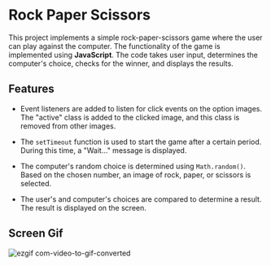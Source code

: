 ﻿# Rock Paper Scissors

This project implements a simple rock-paper-scissors game where the user can play against the computer. The functionality of the game is implemented using **JavaScript**. The code takes user input, determines the computer's choice, checks for the winner, and displays the results.

## Features

* Event listeners are added to listen for click events on the option images. The "active" class is added to the clicked image, and this class is removed from other images.

* The `setTimeout` function is used to start the game after a certain period. During this time, a "Wait..." message is displayed.

* The computer's random choice is determined using `Math.random()`. Based on the chosen number, an image of rock, paper, or scissors is selected.

* The user's and computer's choices are compared to determine a result. The result is displayed on the screen.

## Screen Gif

![ezgif com-video-to-gif-converted](https://github.com/serhatakhan/RockPaperScissors/assets/147662915/aed55d5b-6d6d-46c6-b019-e7056fb7b60b)
